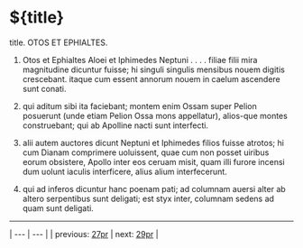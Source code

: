 # ${title}

title. OTOS ET EPHIALTES.



1. Otos et Ephialtes Aloei et Iphimedes Neptuni . . . . filiae filii mira magnitudine dicuntur fuisse; hi singuli singulis mensibus nouem digitis crescebant. itaque cum essent annorum nouem in caelum ascendere sunt conati.



2. qui aditum sibi ita faciebant; montem enim Ossam super Pelion posuerunt (unde etiam Pelion Ossa mons appellatur), alios-que montes construebant; qui ab Apolline nacti sunt interfecti.



3. alii autem auctores dicunt Neptuni et Iphimedes filios fuisse atrotos; hi cum Dianam comprimere uoluissent, quae cum non posset uiribus eorum obsistere, Apollo inter eos ceruam misit, quam illi furore incensi dum uolunt iaculis interficere, alius alium interfecerunt.



4. qui ad inferos dicuntur hanc poenam pati; ad columnam auersi alter ab altero serpentibus sunt deligati; est styx inter, columnam sedens ad quam sunt deligati.



---

| --- | --- |
| previous: [27pr](../27pr/) | next: [29pr](../29pr/) |